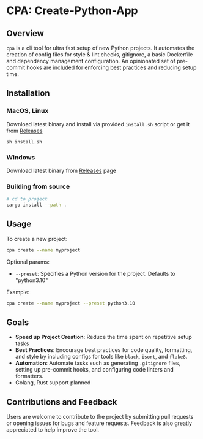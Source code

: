 # CPA: Create-Python-App

## Overview

`cpa` is a cli tool for ultra fast setup of new Python projects. It automates the creation of config files for style & lint checks, gitignore, a basic Dockerfile and dependency management configuration. An opinionated set of pre-commit hooks are included for enforcing best practices and reducing setup time.

## Installation

### MacOS, Linux

Download latest binary and install via provided `install.sh` script or get it from [Releases](https://github.com/ysawa0/create-python-app/releases)

```
sh install.sh
```

### Windows

Download latest binary from [Releases](https://github.com/ysawa0/create-python-app/releases) page

### Building from source

```bash
# cd to project
cargo install --path .
```

## Usage

To create a new project:

```bash
cpa create --name myproject
```

Optional params:

- `--preset`: Specifies a Python version for the project. Defaults to "python3.10"

Example:

```bash
cpa create --name myproject --preset python3.10
```

## Goals

- **Speed up Project Creation**: Reduce the time spent on repetitive setup tasks
- **Best Practices**: Encourage best practices for code quality, formatting, and style by including configs for tools like `black`, `isort`, and `flake8`.
- **Automation**: Automate tasks such as generating `.gitignore` files, setting up pre-commit hooks, and configuring code linters and formatters.
- Golang, Rust support planned

## Contributions and Feedback

Users are welcome to contribute to the project by submitting pull requests or opening issues for bugs and feature requests. Feedback is also greatly appreciated to help improve the tool.
